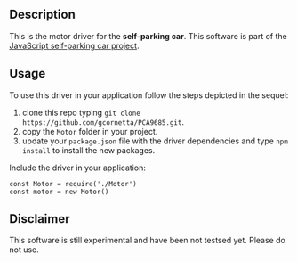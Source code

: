 ## Description
This is the motor driver for the  **self-parking car**. This software is part of the [JavaScript self-parking car project](https://github.com/gcornetta/self-parking-car).

## Usage
To use this driver in your application follow the steps depicted in the sequel:
1. clone this repo typing `git clone https://github.com/gcornetta/PCA9685.git`.
2. copy the `Motor` folder in your project.
3. update your `package.json` file with the driver dependencies and type `npm install` to install the new packages.

Include the driver in your application:

```
const Motor = require('./Motor')
const motor = new Motor()
```

## Disclaimer
This software is still experimental and have been not testsed yet. Please do not use.
